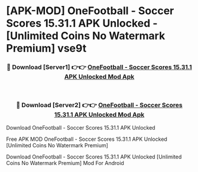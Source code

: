 # [APK-MOD] OneFootball - Soccer Scores 15.31.1 APK Unlocked - [Unlimited Coins No Watermark Premium] vse9t



<div align="center">
<h3>🔴 Download [Server1] 👉👉 <a href="https://momento.my/?title=OneFootball_-_Soccer_Scores_15.31.1_APK_Unlocked">OneFootball - Soccer Scores 15.31.1 APK Unlocked Mod Apk</a></h3><br>

<h3>🔴 Download [Server2] 👉👉 <a href="https://momento.my/?title=OneFootball_-_Soccer_Scores_15.31.1_APK_Unlocked">OneFootball - Soccer Scores 15.31.1 APK Unlocked Mod Apk</a></h3>
</div>



Download OneFootball - Soccer Scores 15.31.1 APK Unlocked 

Free APK MOD OneFootball - Soccer Scores 15.31.1 APK Unlocked [Unlimited Coins No Watermark Premium]

Download OneFootball - Soccer Scores 15.31.1 APK Unlocked [Unlimited Coins No Watermark Premium] Mod For Android
